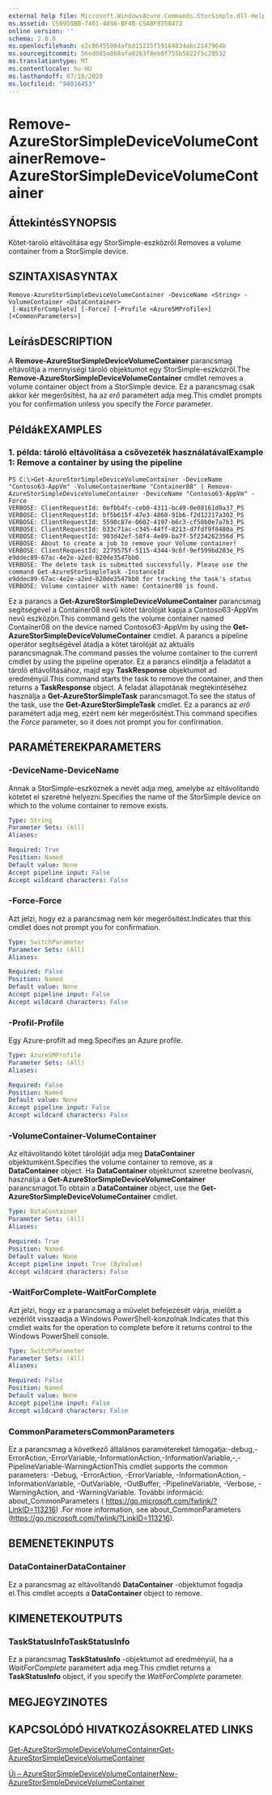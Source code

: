 ```yaml
---
external help file: Microsoft.WindowsAzure.Commands.StorSimple.dll-Help.xml
ms.assetid: C50959BB-7481-4898-BF4B-C5ABF8758473
online version: ''
schema: 2.0.0
ms.openlocfilehash: e2c06455004afbd15235f59164034abc2147964b
ms.sourcegitcommit: 56ed085a868afa8263f8eb0f755b5822f5c29532
ms.translationtype: MT
ms.contentlocale: hu-HU
ms.lasthandoff: 07/18/2020
ms.locfileid: "94016453"
---
```

# <span data-ttu-id="5b67e-101">Remove-AzureStorSimpleDeviceVolumeContainer</span><span class="sxs-lookup"><span data-stu-id="5b67e-101">Remove-AzureStorSimpleDeviceVolumeContainer</span></span>

## <span data-ttu-id="5b67e-102">Áttekintés</span><span class="sxs-lookup"><span data-stu-id="5b67e-102">SYNOPSIS</span></span>
<span data-ttu-id="5b67e-103">Kötet-tároló eltávolítása egy StorSimple-eszközről.</span><span class="sxs-lookup"><span data-stu-id="5b67e-103">Removes a volume container from a StorSimple device.</span></span>

## <span data-ttu-id="5b67e-104">SZINTAXISA</span><span class="sxs-lookup"><span data-stu-id="5b67e-104">SYNTAX</span></span>

```
Remove-AzureStorSimpleDeviceVolumeContainer -DeviceName <String> -VolumeContainer <DataContainer>
 [-WaitForComplete] [-Force] [-Profile <AzureSMProfile>] [<CommonParameters>]
```

## <span data-ttu-id="5b67e-105">Leírás</span><span class="sxs-lookup"><span data-stu-id="5b67e-105">DESCRIPTION</span></span>
<span data-ttu-id="5b67e-106">A **Remove-AzureStorSimpleDeviceVolumeContainer** parancsmag eltávolítja a mennyiségi tároló objektumot egy StorSimple-eszközről.</span><span class="sxs-lookup"><span data-stu-id="5b67e-106">The **Remove-AzureStorSimpleDeviceVolumeContainer** cmdlet removes a volume container object from a StorSimple device.</span></span>
<span data-ttu-id="5b67e-107">Ez a parancsmag csak akkor kér megerősítést, ha az *erő* paramétert adja meg.</span><span class="sxs-lookup"><span data-stu-id="5b67e-107">This cmdlet prompts you for confirmation unless you specify the *Force* parameter.</span></span>

## <span data-ttu-id="5b67e-108">Példák</span><span class="sxs-lookup"><span data-stu-id="5b67e-108">EXAMPLES</span></span>

### <span data-ttu-id="5b67e-109">1. példa: tároló eltávolítása a csővezeték használatával</span><span class="sxs-lookup"><span data-stu-id="5b67e-109">Example 1: Remove a container by using the pipeline</span></span>
```
PS C:\>Get-AzureStorSimpleDeviceVolumeContainer -DeviceName "Contoso63-AppVm" -VolumeContainerName "Container08" | Remove-AzureStorSimpleDeviceVolumeContainer -DeviceName "Contoso63-AppVm" -Force
VERBOSE: ClientRequestId: 0efbb4fc-ceb0-4311-bc49-0e08161d0a37_PS
VERBOSE: ClientRequestId: bf5b615f-47e3-4868-91b6-f2d12217a302_PS
VERBOSE: ClientRequestId: 5590c87e-0602-4197-b6c3-cf58b0e7a7b3_PS
VERBOSE: ClientRequestId: b33c71ac-c345-44ff-8213-d7fdf9f8480a_PS
VERBOSE: ClientRequestId: 903d42ef-58f4-4e89-ba7f-5f234262356d_PS
VERBOSE: About to create a job to remove your Volume container! 
VERBOSE: ClientRequestId: 2279575f-5115-4344-9c6f-9ef599bd203e_PS
e9ddec89-67ac-4e2e-a2ed-820de3547bb0
VERBOSE: The delete task is submitted successfully. Please use the command Get-AzureStorSimpleTask -InstanceId
e9ddec89-67ac-4e2e-a2ed-820de3547bb0 for tracking the task's status
VERBOSE: Volume container with name: Container08 is found.
```

<span data-ttu-id="5b67e-110">Ez a parancs a **Get-AzureStorSimpleDeviceVolumeContainer** parancsmag segítségével a Container08 nevű kötet tárolóját kapja a Contoso63-AppVm nevű eszközön.</span><span class="sxs-lookup"><span data-stu-id="5b67e-110">This command gets the volume container named Container08 on the device named Contoso63-AppVm by using the **Get-AzureStorSimpleDeviceVolumeContainer** cmdlet.</span></span>
<span data-ttu-id="5b67e-111">A parancs a pipeline operátor segítségével átadja a kötet tárolóját az aktuális parancsmagnak.</span><span class="sxs-lookup"><span data-stu-id="5b67e-111">The command passes the volume container to the current cmdlet by using the pipeline operator.</span></span>
<span data-ttu-id="5b67e-112">Ez a parancs elindítja a feladatot a tároló eltávolításához, majd egy **TaskResponse** objektumot ad eredményül.</span><span class="sxs-lookup"><span data-stu-id="5b67e-112">This command starts the task to remove the container, and then returns a **TaskResponse** object.</span></span>
<span data-ttu-id="5b67e-113">A feladat állapotának megtekintéséhez használja a **Get-AzureStorSimpleTask** parancsmagot.</span><span class="sxs-lookup"><span data-stu-id="5b67e-113">To see the status of the task, use the **Get-AzureStorSimpleTask** cmdlet.</span></span>
<span data-ttu-id="5b67e-114">Ez a parancs az *erő* paramétert adja meg, ezért nem kér megerősítést.</span><span class="sxs-lookup"><span data-stu-id="5b67e-114">This command specifies the *Force* parameter, so it does not prompt you for confirmation.</span></span>

## <span data-ttu-id="5b67e-115">PARAMÉTEREK</span><span class="sxs-lookup"><span data-stu-id="5b67e-115">PARAMETERS</span></span>

### <span data-ttu-id="5b67e-116">-DeviceName</span><span class="sxs-lookup"><span data-stu-id="5b67e-116">-DeviceName</span></span>
<span data-ttu-id="5b67e-117">Annak a StorSimple-eszköznek a nevét adja meg, amelybe az eltávolítandó kötetet el szeretné helyezni.</span><span class="sxs-lookup"><span data-stu-id="5b67e-117">Specifies the name of the StorSimple device on which to the volume container to remove exists.</span></span>

```yaml
Type: String
Parameter Sets: (All)
Aliases: 

Required: True
Position: Named
Default value: None
Accept pipeline input: False
Accept wildcard characters: False
```

### <span data-ttu-id="5b67e-118">-Force</span><span class="sxs-lookup"><span data-stu-id="5b67e-118">-Force</span></span>
<span data-ttu-id="5b67e-119">Azt jelzi, hogy ez a parancsmag nem kér megerősítést.</span><span class="sxs-lookup"><span data-stu-id="5b67e-119">Indicates that this cmdlet does not prompt you for confirmation.</span></span>

```yaml
Type: SwitchParameter
Parameter Sets: (All)
Aliases: 

Required: False
Position: Named
Default value: None
Accept pipeline input: False
Accept wildcard characters: False
```

### <span data-ttu-id="5b67e-120">-Profil</span><span class="sxs-lookup"><span data-stu-id="5b67e-120">-Profile</span></span>
<span data-ttu-id="5b67e-121">Egy Azure-profilt ad meg.</span><span class="sxs-lookup"><span data-stu-id="5b67e-121">Specifies an Azure profile.</span></span>

```yaml
Type: AzureSMProfile
Parameter Sets: (All)
Aliases: 

Required: False
Position: Named
Default value: None
Accept pipeline input: False
Accept wildcard characters: False
```

### <span data-ttu-id="5b67e-122">-VolumeContainer</span><span class="sxs-lookup"><span data-stu-id="5b67e-122">-VolumeContainer</span></span>
<span data-ttu-id="5b67e-123">Az eltávolítandó kötet tárolóját adja meg **DataContainer** objektumként.</span><span class="sxs-lookup"><span data-stu-id="5b67e-123">Specifies the volume container to remove, as a **DataContainer** object.</span></span>
<span data-ttu-id="5b67e-124">Ha **DataContainer** objektumot szeretne beolvasni, használja a **Get-AzureStorSimpleDeviceVolumeContainer** parancsmagot.</span><span class="sxs-lookup"><span data-stu-id="5b67e-124">To obtain a **DataContainer** object, use the **Get-AzureStorSimpleDeviceVolumeContainer** cmdlet.</span></span>

```yaml
Type: DataContainer
Parameter Sets: (All)
Aliases: 

Required: True
Position: Named
Default value: None
Accept pipeline input: True (ByValue)
Accept wildcard characters: False
```

### <span data-ttu-id="5b67e-125">-WaitForComplete</span><span class="sxs-lookup"><span data-stu-id="5b67e-125">-WaitForComplete</span></span>
<span data-ttu-id="5b67e-126">Azt jelzi, hogy ez a parancsmag a művelet befejezését várja, mielőtt a vezérlőt visszaadja a Windows PowerShell-konzolnak.</span><span class="sxs-lookup"><span data-stu-id="5b67e-126">Indicates that this cmdlet waits for the operation to complete before it returns control to the Windows PowerShell console.</span></span>

```yaml
Type: SwitchParameter
Parameter Sets: (All)
Aliases: 

Required: False
Position: Named
Default value: None
Accept pipeline input: False
Accept wildcard characters: False
```

### <span data-ttu-id="5b67e-127">CommonParameters</span><span class="sxs-lookup"><span data-stu-id="5b67e-127">CommonParameters</span></span>
<span data-ttu-id="5b67e-128">Ez a parancsmag a következő általános paramétereket támogatja:-debug,-ErrorAction,-ErrorVariable,-InformationAction,-InformationVariable,-,-PipelineVariable-WarningAction</span><span class="sxs-lookup"><span data-stu-id="5b67e-128">This cmdlet supports the common parameters: -Debug, -ErrorAction, -ErrorVariable, -InformationAction, -InformationVariable, -OutVariable, -OutBuffer, -PipelineVariable, -Verbose, -WarningAction, and -WarningVariable.</span></span> <span data-ttu-id="5b67e-129">További információ: about_CommonParameters ( https://go.microsoft.com/fwlink/?LinkID=113216) .</span><span class="sxs-lookup"><span data-stu-id="5b67e-129">For more information, see about_CommonParameters (https://go.microsoft.com/fwlink/?LinkID=113216).</span></span>

## <span data-ttu-id="5b67e-130">BEMENETEK</span><span class="sxs-lookup"><span data-stu-id="5b67e-130">INPUTS</span></span>

### <span data-ttu-id="5b67e-131">DataContainer</span><span class="sxs-lookup"><span data-stu-id="5b67e-131">DataContainer</span></span>
<span data-ttu-id="5b67e-132">Ez a parancsmag az eltávolítandó **DataContainer** -objektumot fogadja el.</span><span class="sxs-lookup"><span data-stu-id="5b67e-132">This cmdlet accepts a **DataContainer** object to remove.</span></span>

## <span data-ttu-id="5b67e-133">KIMENETEK</span><span class="sxs-lookup"><span data-stu-id="5b67e-133">OUTPUTS</span></span>

### <span data-ttu-id="5b67e-134">TaskStatusInfo</span><span class="sxs-lookup"><span data-stu-id="5b67e-134">TaskStatusInfo</span></span>
<span data-ttu-id="5b67e-135">Ez a parancsmag **TaskStatusInfo** -objektumot ad eredményül, ha a *WaitForComplete* paramétert adja meg.</span><span class="sxs-lookup"><span data-stu-id="5b67e-135">This cmdlet returns a **TaskStatusInfo** object, if you specify the *WaitForComplete* parameter.</span></span>

## <span data-ttu-id="5b67e-136">MEGJEGYZI</span><span class="sxs-lookup"><span data-stu-id="5b67e-136">NOTES</span></span>

## <span data-ttu-id="5b67e-137">KAPCSOLÓDÓ HIVATKOZÁSOK</span><span class="sxs-lookup"><span data-stu-id="5b67e-137">RELATED LINKS</span></span>

[<span data-ttu-id="5b67e-138">Get-AzureStorSimpleDeviceVolumeContainer</span><span class="sxs-lookup"><span data-stu-id="5b67e-138">Get-AzureStorSimpleDeviceVolumeContainer</span></span>](./Get-AzureStorSimpleDeviceVolumeContainer.md)

[<span data-ttu-id="5b67e-139">Új – AzureStorSimpleDeviceVolumeContainer</span><span class="sxs-lookup"><span data-stu-id="5b67e-139">New-AzureStorSimpleDeviceVolumeContainer</span></span>](./New-AzureStorSimpleDeviceVolumeContainer.md)


